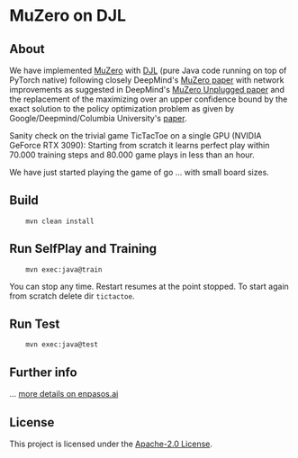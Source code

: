 # MuZero on DJL

## About

We have implemented [MuZero](https://deepmind.com/blog/article/muzero-mastering-go-chess-shogi-and-atari-without-rules)
with [DJL](https://djl.ai/) (pure Java code running on top of PyTorch native) following closely DeepMind's [MuZero paper](https://www.nature.com/articles/s41586-020-03051-4) with 
network improvements as suggested in DeepMind's [MuZero Unplugged paper](https://arxiv.org/abs/2104.06294) and 
the replacement of the maximizing over an upper confidence bound by the exact solution to the policy optimization problem as given by
Google/Deepmind/Columbia University's [paper](http://proceedings.mlr.press/v119/grill20a.html).


Sanity check on the trivial game TicTacToe on a single GPU (NVIDIA GeForce RTX 3090):
Starting from scratch it learns perfect play within 70.000 training steps and 80.000 game plays in less than an hour.

We have just started playing the game of go ... with small board sizes.

## Build

```
    mvn clean install
```

## Run SelfPlay and Training

```
    mvn exec:java@train
```
You can stop any time. Restart resumes at the point stopped. To start again from scratch delete dir ```tictactoe```.

## Run Test

```
    mvn exec:java@test
```


## Further info

... [more details on enpasos.ai](https://enpasos.ai/)


## License

This project is licensed under the [Apache-2.0 License](LICENSE).
